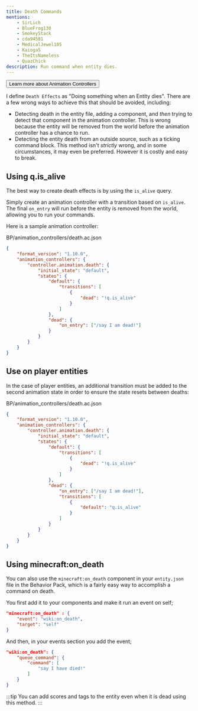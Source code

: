 ```yaml
---
title: Death Commands
mentions:
    - SirLich
    - BlueFrog130
    - SmokeyStack
    - cda94581
    - MedicalJewel105
    - Kaioga5
    - TheItsNameless
    - QuazChick
description: Run command when entity dies.
---
```


<Button link="animation-controllers-intro">Learn more about Animation Controllers</Button>

I define `Death Effects` as "Doing something when an Entity dies". There are a few wrong ways to achieve this that should be avoided, including:

-   Detecting death in the entity file, adding a component, and _then_ trying to detect that component in the animation controller. This is wrong because the entity will be removed from the world before the animation controller has a chance to run.
-   Detecting the entity death from an outside source, such as a ticking command block. This method isn't _strictly_ wrong, and in some circumstances, it may even be preferred. However it is costly and easy to break.

## Using q.is_alive

The best way to create death effects is by using the `is_alive` query.

Simply create an animation controller with a transition based on `is_alive`. The final `on_entry` will run before the entity is removed from the world, allowing you to run your commands.

Here is a sample animation controller:

<CodeHeader>BP/animation_controllers/death.ac.json</CodeHeader>

```json
{
    "format_version": "1.10.0",
    "animation_controllers": {
        "controller.animation.death": {
            "initial_state": "default",
            "states": {
                "default": {
                    "transitions": [
                        {
                            "dead": "!q.is_alive"
                        }
                    ]
                },
                "dead": {
                    "on_entry": ["/say I am dead!"]
                }
            }
        }
    }
}
```

## Use on player entities

In the case of player entities, an additional transition must be added to the second animation state in order to ensure the state resets between deaths:

<CodeHeader>BP/animation_controllers/death.ac.json</CodeHeader>

```json
{
    "format_version": "1.10.0",
    "animation_controllers": {
        "controller.animation.death": {
            "initial_state": "default",
            "states": {
                "default": {
                    "transitions": [
                        {
                            "dead": "!q.is_alive"
                        }
                    ]
                },
                "dead": {
                    "on_entry": ["/say I am dead!"],
                    "transitions": [
                        {
                            "default": "q.is_alive"
                        }
                    ]
                }
            }
        }
    }
}
```

## Using minecraft:on_death

You can also use the `minecraft:on_death` component in your `entity.json` file in the Behavior Pack, which is a fairly easy way to accomplish a command on death.

You first add it to your components and make it run an event on self;

```json
"minecraft:on_death" : {
    "event": "wiki:on_death",
    "target": "self"
}
```

And then, in your events section you add the event;

```json
"wiki:on_death": {
    "queue_command": {
        "command": [
            "say I have died!"
        ]
    }
}
```

:::tip
You can add scores and tags to the entity even when it is dead using this method.
:::
